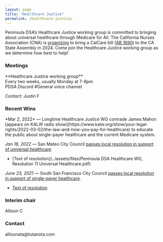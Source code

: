 ```yaml
---
layout: page
title: "Healthcare Justice"
permalink: /healthcare-justice/
---
```

Peninsula DSA’s Healthcare Justice working group is committed to bringing about universal healthcare through Medicare for All. The California Nurses Association (CNA) is [organizing](https://www.nationalnursesunited.org/calcare) to bring a CalCare bill ([AB 1690](https://legiscan.com/CA/text/AB1690/id/2708267#:~:text=This%20bill%20would%20state%20the,every%20resident%20of%20the%20state.)) to the CA State Assembly in 2024. Come join the Healthcare Justice working group as we determine how best to help!

<h3>Meetings</h3>
**Healthcare Justice working group**
<br>Every two weeks, usually Monday at 7-8pm
<br>PDSA Discord #General voice channel

_Contact:_ Justin F

<h3>Recent Wins</h3>
*Mar 2, 2022* — Longtime Healthcare Justice WG comrade James Mahon [appears on KALW radio show](https://www.kalw.org/show/your-legal-rights/2022-03-02/the-law-and-how-you-pay-for-healthcare) to educate the public about single-payer healthcare and the current Medicare system.

*Jan 18, 2022* — San Mateo City Council [passes local resolution in support of universal healthcare](https://patch.com/california/sanmateo/san-mateo-city-council-signals-support-universal-healthcare).
* [Text of resolution](../assets/files/Peninsula DSA Healthcare WG, Resolution 11 Universal Healthcare.pdf)

*June 23, 2021* — South San Francisco City Council [passes local resolution in support of single-payer healthcare](https://www.smdailyjournal.com/news/local/south-san-francisco-council-supports-single-payer-health-effort/article_db5cb4ec-d7e3-11eb-9efe-6b9ca400d1e6.html).
* [Text of resolution](http://www.medicare4allresolutions.org/wp-content/uploads/2021/08/South-San-Francisco-Reso-127-2021-21-525-2.pdf)

<h3>Interim chair</h3>
Allison C

<h3>Contact</h3>
allisonata@tutanota.com
